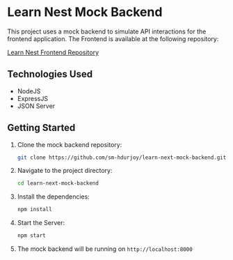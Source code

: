 # Learn Nest Mock Backend

This project uses a mock backend to simulate API interactions for the frontend application. The Frontend is available at the following repository:

[Learn Nest Frontend Repository](https://github.com/sm-hdurjoy/learn-nest-frontend)

## Technologies Used

- NodeJS
- ExpressJS
- JSON Server

## Getting Started

1. Clone the mock backend repository:
   ```sh
   git clone https://github.com/sm-hdurjoy/learn-next-mock-backend.git

2. Navigate to the project directory:
   ```sh
   cd learn-next-mock-backend

3. Install the dependencies:
   ```sh
   npm install

3. Start the Server:
   ```sh
   npm start

4. The mock backend will be running on `http://localhost:8000`

